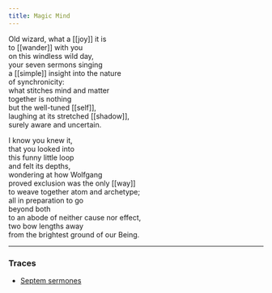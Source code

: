 ```yaml
---
title: Magic Mind
---
```


Old wizard, what a [[joy]] it is  
to [[wander]] with you   
on this windless wild day,  
your seven sermons singing  
a [[simple]] insight into the nature  
of synchronicity:  
what stitches mind and matter  
together is nothing  
but the well-tuned [[self]],  
laughing at its stretched [[shadow]],  
surely aware and uncertain.  
  
I know you knew it,  
that you looked into  
this funny little loop  
and felt its depths,  
wondering at how Wolfgang  
proved exclusion was the only [[way]]  
to weave together atom and archetype;  
all in preparation to go  
beyond both  
to an abode of neither cause nor effect,  
two bow lengths away  
from the brightest ground of our Being.  

---

### Traces

* [Septem sermones](http://gnosis.org/library/7Sermons.htm)
